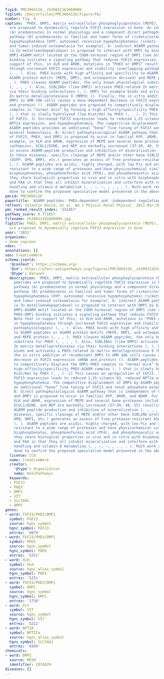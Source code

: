 ```yaml
---
figid: PMC3064126__zh20031161660006
figlink: /pmc/articles/PMC3064126/figure/F6/
number: Fig. 6
caption: 'PHEX, DMP1, matrix extracellular phosphoglycoprotein (MEPE), and ASARM peptides
  are proposed to dynamically regulate FGF23 expression in bone. An indirect pathway
  (A) predominates in normal physiology and a component direct pathophysiological
  pathway (B) predominates in familial and tumor forms of rickets/osteomalacia with
  hypophosphatemia [HYP, autosomal recessive hypophosphatemic rickets (ARHR), ADHR,
  and tumor-induced osteomalacia for example]. A: indirect ASARM pathway: 1) PHEX
  (a Zn metalloendopeptidase) is proposed to interact with DMP1 by binding to the
  DMP1-ASARM motif located at the COOH-terminal region of DMP1 (see also ). The PHEX-DMP1
  binding initiates a signaling pathway that reduces FGF23 expression. Note that in
  support of this, in XLH and ARHR, mutations in “PHEX or DMP1” result in hypophosphatemia
  through increased FGF23 expression and stability (overlapping pathophysiologies)
  (, , ). Also, PHEX binds with high affinity and specificity to ASARM peptides or
  ASARM protein motifs (MEPE, DMP1, and osteopontin derived) and MEPE protein (, ,
  , ). PHEX cleaves ASARM peptides, the only known physiological substrate for PHEX
  (, , , , ). Also, SIBLINGs (like DMP1) activate PHEX-related Zn matrix metalloproteinases
  via their binding interactions (, ). DMP1 for example binds and activates a PHEX-related
  Zn matrix metalloproteinase 9 (MMP9) (). Finally, the in vitro addition of recombinant
  DMP1 to UMR-106 cells causes a dose-dependent decrease in FGF23 expression (mRNA
  and protein) (). ASARM peptides are proposed to competitively displace the DMP1-PHEX
  complex in “normal mice” by forming a high-affinity/specificity PHEX-ASARM complex
  (, ) that is slowly hydrolyzed (low Kcat/Km) by PHEX (, , ). 2) This causes an upregulation
  of FGF23. 3) Increased FGF23 expression leads to reduced 1,25 vitamin D3, reduced
  NPT2a expression, and hypophosphatemia. The competitive displacement of DMP1 by
  ASARM peptides provides an additional “bone” fine tuning of FGF23 and renal phosphate
  mineral homeostasis. B: direct pathophysiological ASARM pathway that is independent
  of FGF23, PHEX, and DMP1 is proposed to occur in familial HYP, ARHR, and ADHR. For
  example, in XLH and ARHR, expression of MEPE and several bone proteases including
  cathepsins, ECEL1/DINE, and NEP are markedly increased (37–39, 48, 55) resulting
  in excess ASARM peptide production and inhibition of mineralization (, , , , ).
  In these diseases, specific cleavage of MEPE and/or other bone SIBLING proteins
  (DSPP, OPN, DMP1, etc.) generates an excess of free protease-resistant ASARM peptides
  (, ). ASARM peptides are acidic, highly charged, with low Pis and are extraordinarily
  resistant to a wide range of proteases and have physicochemical similarities to
  bisphosphonates, phosphonoformic acid (PFA), and phosphonoacetic acid (PAA). Also,
  they share biological properties in vivo and in vitro with bisphosphonates, PFA,
  and PAA in that they all inhibit mineralization and interfere with renal phosphate
  handling and vitamin D metabolism (, , –, –, , , , , ). Much work remains to be
  done to confirm the proposed speculative model presented in the above scheme.'
pmcid: PMC3064126
papertitle: 'ASARM peptides: PHEX-dependent and -independent regulation of serum phosphate.'
reftext: Valentin David, et al. Am J Physiol Renal Physiol. 2011 Mar;300(3):F783-F791.
pmc_ranked_result_index: '232457'
pathway_score: 0.771657
filename: zh20031161660006.jpg
figtitle: PHEX, DMP1, matrix extracellular phosphoglycoprotein (MEPE), and ASARM peptides
  are proposed to dynamically regulate FGF23 expression in bone
year: '2011'
organisms:
- Homo sapiens
ndex: ''
annotations: []
seo: CreativeWork
schema-jsonld:
  '@context': https://schema.org/
  '@id': https://pfocr.wikipathways.org/figures/PMC3064126__zh20031161660006.html
  '@type': Dataset
  description: 'PHEX, DMP1, matrix extracellular phosphoglycoprotein (MEPE), and ASARM
    peptides are proposed to dynamically regulate FGF23 expression in bone. An indirect
    pathway (A) predominates in normal physiology and a component direct pathophysiological
    pathway (B) predominates in familial and tumor forms of rickets/osteomalacia with
    hypophosphatemia [HYP, autosomal recessive hypophosphatemic rickets (ARHR), ADHR,
    and tumor-induced osteomalacia for example]. A: indirect ASARM pathway: 1) PHEX
    (a Zn metalloendopeptidase) is proposed to interact with DMP1 by binding to the
    DMP1-ASARM motif located at the COOH-terminal region of DMP1 (see also ). The
    PHEX-DMP1 binding initiates a signaling pathway that reduces FGF23 expression.
    Note that in support of this, in XLH and ARHR, mutations in “PHEX or DMP1” result
    in hypophosphatemia through increased FGF23 expression and stability (overlapping
    pathophysiologies) (, , ). Also, PHEX binds with high affinity and specificity
    to ASARM peptides or ASARM protein motifs (MEPE, DMP1, and osteopontin derived)
    and MEPE protein (, , , ). PHEX cleaves ASARM peptides, the only known physiological
    substrate for PHEX (, , , , ). Also, SIBLINGs (like DMP1) activate PHEX-related
    Zn matrix metalloproteinases via their binding interactions (, ). DMP1 for example
    binds and activates a PHEX-related Zn matrix metalloproteinase 9 (MMP9) (). Finally,
    the in vitro addition of recombinant DMP1 to UMR-106 cells causes a dose-dependent
    decrease in FGF23 expression (mRNA and protein) (). ASARM peptides are proposed
    to competitively displace the DMP1-PHEX complex in “normal mice” by forming a
    high-affinity/specificity PHEX-ASARM complex (, ) that is slowly hydrolyzed (low
    Kcat/Km) by PHEX (, , ). 2) This causes an upregulation of FGF23. 3) Increased
    FGF23 expression leads to reduced 1,25 vitamin D3, reduced NPT2a expression, and
    hypophosphatemia. The competitive displacement of DMP1 by ASARM peptides provides
    an additional “bone” fine tuning of FGF23 and renal phosphate mineral homeostasis.
    B: direct pathophysiological ASARM pathway that is independent of FGF23, PHEX,
    and DMP1 is proposed to occur in familial HYP, ARHR, and ADHR. For example, in
    XLH and ARHR, expression of MEPE and several bone proteases including cathepsins,
    ECEL1/DINE, and NEP are markedly increased (37–39, 48, 55) resulting in excess
    ASARM peptide production and inhibition of mineralization (, , , , ). In these
    diseases, specific cleavage of MEPE and/or other bone SIBLING proteins (DSPP,
    OPN, DMP1, etc.) generates an excess of free protease-resistant ASARM peptides
    (, ). ASARM peptides are acidic, highly charged, with low Pis and are extraordinarily
    resistant to a wide range of proteases and have physicochemical similarities to
    bisphosphonates, phosphonoformic acid (PFA), and phosphonoacetic acid (PAA). Also,
    they share biological properties in vivo and in vitro with bisphosphonates, PFA,
    and PAA in that they all inhibit mineralization and interfere with renal phosphate
    handling and vitamin D metabolism (, , –, –, , , , , ). Much work remains to be
    done to confirm the proposed speculative model presented in the above scheme.'
  license: CC0
  name: CreativeWork
  creator:
    '@type': Organization
    name: WikiPathways
  keywords:
  - FGF23
  - PHEX
  - DMP1
  - VIT
  - SLC34A1
  - DMPI
genes:
- word: FGF23/PHEX/DMP1
  symbol: FGF23
  source: hgnc_symbol
  hgnc_symbol: FGF23
  entrez: '8074'
- word: FGF23/PHEX/DMP1
  symbol: PHEX
  source: hgnc_symbol
  hgnc_symbol: PHEX
  entrez: '5251'
- word: XLH,
  symbol: XLH
  source: hgnc_alias_symbol
  hgnc_symbol: PHEX
  entrez: '5251'
- word: FGF23/PHEX/DMP1
  symbol: DMP1
  source: hgnc_symbol
  hgnc_symbol: DMP1
  entrez: '1758'
- word: Vit
  symbol: VIT
  source: hgnc_symbol
  hgnc_symbol: VIT
  entrez: '5212'
- word: NPT2A
  symbol: NPTIIa
  source: hgnc_alias_symbol
  hgnc_symbol: SLC34A1
  entrez: '6569'
chemicals:
- word: DMPI
  source: MESH
  identifier: C078629
diseases: []
---
```

